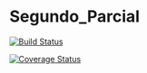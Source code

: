 # Segundo_Parcial

[![Build Status](https://travis-ci.org/Martin-Ruggeri-Bio/Segundo_Parcial.svg?branch=main)](https://travis-ci.org/Martin-Ruggeri-Bio/Segundo_Parcial)

[![Coverage Status](https://coveralls.io/repos/github/Martin-Ruggeri-Bio/Segundo_Parcial/badge.svg?branch=main)](https://coveralls.io/github/Martin-Ruggeri-Bio/Segundo_Parcial?branch=main)